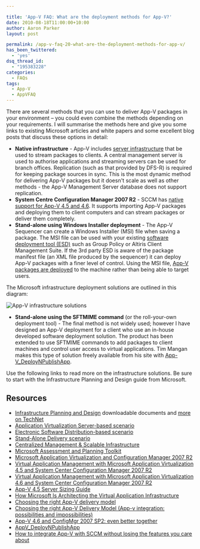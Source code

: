 ```yaml
---

title: 'App-V FAQ: What are the deployment methods for App-V?'
date: 2010-08-18T11:00:00+10:00
author: Aaron Parker
layout: post

permalink: /app-v-faq-20-what-are-the-deployment-methods-for-app-v/
has_been_twittered:
  - 'yes'
dsq_thread_id:
  - "195383228"
categories:
  - FAQs
tags:
  - App-V
  - AppVFAQ
---
```

There are several methods that you can use to deliver App-V packages in your environment – you could even combine the methods depending on your requirements. I will summarise the methods here and give you some links to existing Microsoft articles and white papers and some excellent blog posts that discuss these options in detail:

  * **Native infrastructure** - App-V includes [server infrastructure](http://technet.microsoft.com/en-gb/library/cc843634.aspx) that be used to stream packages to clients. A central management server is used to authorise applications and streaming servers can be used for branch offices. Replication (such as that provided by DFS-R) is required for keeping package sources in sync. This is the most dynamic method for delivering App-V packages but it doesn't scale as well as other methods - the App-V Management Server database does not support replication.
  * **System Centre Configuration Manager 2007 R2** - SCCM has [native support for App-V 4.5 and 4.6](http://technet.microsoft.com/en-us/library/cc161957.aspx). It supports importing App-V packages and deploying them to client computers and can stream packages or deliver them completely.
  * **Stand-alone using Windows Installer deployment** - The App-V Sequencer can create a Windows Installer (MSI) file when saving a package. The MSI file can be used with your existing [software deployment tool (ESD)](http://technet.microsoft.com/en-gb/library/cc843643.aspx) such as Group Policy or Altiris Client Management Suite. If the 3rd party ESD is aware of the package manifest file (an XML file produced by the sequencer) it can deploy App-V packages with a finer level of control. Using the MSI file, [App-V packages are deployed](http://technet.microsoft.com/en-gb/library/cc843787.aspx) to the machine rather than being able to target users.

The Microsoft infrastructure deployment solutions are outlined in this diagram:

![App-V infrastructure solutions](http://stealthpuppy.com/media/2010/06/MicrosoftApplicationVirtualisationComponents.png)

  * **Stand-alone using the SFTMIME command** (or the roll-your-own deployment tool) - The final method is not widely used; however I have designed an App-V deployment for a client who use an in-house developed software deployment solution. The product has been extended to use SFTMIME commands to add packages to client machines and control user access to virtual applications. Tim Mangan makes this type of solution freely available from his site with [App-V_DeployNPublishApp](http://www.tmurgent.com/AppV_DeployNPublishApp/).

Use the following links to read more on the infrastructure solutions. Be sure to start with the Infrastructure Planning and Design guide from Microsoft.

## Resources

  * [Infrastructure Planning and Design](http://www.microsoft.com/downloads/details.aspx?displaylang=en&FamilyID=ad3921fb-8224-4681-9064-075fdf042b0c) downloadable documents and [more on TechNet](http://technet.microsoft.com/en-us/library/ee354207.aspx)
  * [Application Virtualization Server-based scenario](http://technet.microsoft.com/en-gb/library/cc843634.aspx)
  * [Electronic Software Distribution-based scenario](http://technet.microsoft.com/en-gb/library/cc843643.aspx)
  * [Stand-Alone Delivery scenario](http://technet.microsoft.com/en-gb/library/cc843787.aspx)
  * [Centralized Management & Scalable Infrastructure](http://www.microsoft.com/systemcenter/appv/infrastructure.mspx)
  * [Microsoft Assessment and Planning Toolkit](http://technet.microsoft.com/en-us/library/bb977556.aspx)
  * [Microsoft Application Virtualization and Configuration Manager 2007 R2](http://www.microsoft.com/systemcenter/appv/configmgr.mspx)
  * [Virtual Application Management with Microsoft Application Virtualization 4.5 and System Center Configuration Manager 2007 R2](http://download.microsoft.com/download/f/7/8/f784a197-73be-48ff-83da-4102c05a6d44/App-V_and_ConfigMgr_Whitepaper_Final.docx)
  * [Virtual Application Management with Microsoft Application Virtualization 4.6 and System Center Configuration Manager 2007 R2](http://download.microsoft.com/download/f/7/8/f784a197-73be-48ff-83da-4102c05a6d44/App-V_and_ConfigMgr_Whitepaper_Final.docx)
  * [App-V 4.5 Server Sizing Guide](http://download.microsoft.com/download/1/6/1/161042F3-9CDE-45F7-BC20-4FBDA8888890/AppV45_ServerSizingGuide_Final.docx)
  * [How Microsoft Is Architecting the Virtual Application Infrastructure](https://msevents.microsoft.com/CUI/WebCastEventDetails.aspx?culture=en-US&EventID=1032415084&CountryCode=US)
  * [Choosing the right App-V delivery model](http://www.brianmadden.com/blogs/jeroenvandekamp/archive/2010/02/19/choosing-the-right-app-v-delivery-model.aspx)
  * [Choosing the right App-V Delivery Model (App-v integration: possibilities and impossibilities)](http://www.loginconsultants.com/index.php?option=com_docman&task=doc_details&gid=61&Itemid=149)
  * [App-V 4.6 and ConfigMgr 2007 SP2: even better together](http://www.desktopcontrol.info/2010/02/app-v-46-and-configmgr-2007-sp2-even.html)
  * [AppV_DeployNPublishApp](http://www.tmurgent.com/AppV_DeployNPublishApp/)
  * [How to integrate App-V with SCCM without losing the features you care about](http://www.buit.org/2009/02/13/how-to-integrate-app-v-with-sccm-without-losing-the-features-you-care-about/)